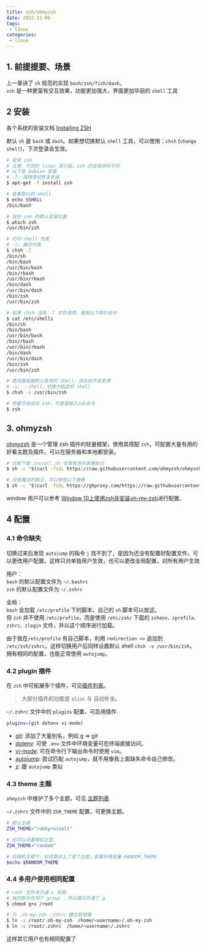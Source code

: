 ```yaml
---
title: zsh/ohmyzsh
date: 2022-11-06
tags:
 - linux
categories: 
 - linux
---
```



<!-- ## 总结
-  





## 提问
- [x] 
 -->




## 1. 前提提要、场景
上一章讲了 `sh` 规范的实现 `bash/zsh/fish/dash`。    
`zsh` 是一种更富有交互效果，功能更加强大，界面更加华丽的 `shell` 工具



## 2 安装
各个系统的安装文档 [Installing ZSH](https://github.com/ohmyzsh/ohmyzsh/wiki/Installing-ZSH)    

默认 `sh` 是 `bash` 或 `dash`。如果想切换默认 `shell` 工具，可以使用：`chsh` (`change shell`)，下次登录会生效。

```bash
# 安装 zsh
# 注意，不同的 linux 发行版，zsh 的安装命令不同
# 以下是 Debian 安装
# -f: 报错尝试修复安装
$ apt-get -f install zsh

# 查看默认的 shell
$ echo $SHELL
/bin/bash

# 找到 zsh 的默认安装位置
$ which zsh
/usr/bin/zsh

# 打印 shell 列表
# -l: 展示列表
$ chsh -l
/bin/sh
/bin/bash
/usr/bin/bash
/bin/rbash
/usr/bin/rbash
/bin/dash
/usr/bin/dash
/bin/zsh
/usr/bin/zsh

# 如果 chsh 没有 -l 字符选项，使用以下等价命令
$ cat /etc/shells
/bin/sh
/bin/bash
/usr/bin/bash
/bin/rbash
/usr/bin/rbash
/bin/dash
/usr/bin/dash
/bin/zsh
/usr/bin/zsh

# 更改服务器默认登录的 shell，但此刻不会生效
# -s: --shell，切换为指定的 shell
$ chsh -s /usr/bin/zsh

# 想要尽快体验 zsh，可直接输入zsh命令
$ zsh
```

## 3. ohmyzsh
[ohmyzsh](https://github.com/ohmyzsh/ohmyzsh) 是一个管理 zsh 插件的轻量框架，使用其搭配 `zsh`，可配置大量有用的好看主题及插件。可以在服务器和本地都安装。
```bash
# 远程下载 install.sh 安装程序并直接执行
$ sh -c "$(curl -fsSL https://raw.githubusercontent.com/ohmyzsh/ohmyzsh/master/tools/install.sh)"

# 没有魔法的麻瓜，可以使用以下镜像
$ sh -c "$(curl -fsSL https://ghproxy.com/https://raw.githubusercontent.com/ohmyzsh/ohmyzsh/master/tools/install.sh)"

```

window 用户可以参考 [Window 10上使用zsh并安装oh-my-zsh](https://www.jianshu.com/p/b8272df2796c)进行配置。

## 4 配置
### 4.1 命令缺失
切换过来后发现 `autojump` 的指令 `j` 找不到了，是因为还没有配置好配置文件。可以更改用户配置，这样只对单独用户生效，也可以更改全局配置，对所有用户生效

用户：    
`bash` 的默认配置文件为 `~/.bashrc`        
`zsh` 的默认配置文件为 `~/.zshrc`


全局：   
`bash` 会加载 `/etc/profile` 下的脚本，自己的 `sh` 脚本可以放这。      
但 `zsh` 并不使用 `/etc/profile`，而是使用 `/etc/zsh/` 下面的 `zshenv、zprofile、zshrc、zlogin` 文件，并以这个顺序进行加载。     

由于我在`/etc/profile` 有自己脚本，利用 `redirection >>` 追加到 `/etc/zsh/zshrc`。这样切换用户后同样设置默认 shell `chsh -s /usr/bin/zsh`，拥有相同的配置，也能正常使用 `autojump`。



### 4.2 plugin 插件
在 `zsh` 中可拓展多个插件，可见[插件列表](https://github.com/ohmyzsh/ohmyzsh/tree/master/plugins)。
>大部分插件的功能是 `alias` 与 自动补全。

`~/.zshrc` 文件中的 `plugins` 配置，可启用插件 
```bash
plugins=(git dotenv vi-mode)
```
- [git](https://github.com/ohmyzsh/ohmyzsh/tree/master/plugins/git): 添加了大量别名，例如 g => git
- [dotenv](https://github.com/ohmyzsh/ohmyzsh/tree/master/plugins/dotenv): 可使 `.env` 文件中环境变量可在终端直接访问。
- [vi-mode](https://github.com/ohmyzsh/ohmyzsh/tree/master/plugins/vi-mode): 可在命令行下输出命令时使用 `vim`。
- [autojump](https://github.com/ohmyzsh/ohmyzsh/tree/master/plugins/autojump#readme): 尝试匹配 `autojump`，就不用像我上面缺失命令自己修改。
- [z](https://github.com/ohmyzsh/ohmyzsh/tree/master/plugins/z): 跟 `autojump` 类似




### 4.3 theme 主题
`ohmyzsh` 中维护了多个主题，可见 [主题列表](https://github.com/ohmyzsh/ohmyzsh/wiki/Themes)     

`~/.zshrc` 文件中的 `ZSH_THEME` 配置，可更换主题。
```bash
# 默认主题 
ZSH_THEME="robbyrussell"

# 也可以设置随机主题
ZSH_THEME="random"

# 在随机主题下，后续喜欢上了某个主题，查看环境变量 RANDOM_THEME 
$echo $RANDOM_THEME
```


### 4.4 多用户使用相同配置
```bash
# root 文件夹开通 x 权限
# 我的账号在同个 group ，所以就只开通了 g
$ chmod g+x /root

# 为 .oh-my-zsh .zshrc 建立软链接
$ ln -s /root/.oh-my-zsh  /home/<username>/.oh-my-zsh
$ ln -s /root/.zshrc  /home/<username>/.zshrc
```
这样其它用户也有相同配置了



